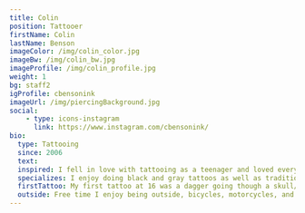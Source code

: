 ```yaml
---
title: Colin
position: Tattooer
firstName: Colin
lastName: Benson
imageColor: /img/colin_color.jpg
imageBw: /img/colin_bw.jpg
imageProfile: /img/colin_profile.jpg
weight: 1
bg: staff2
igProfile: cbensonink
imageUrl: /img/piercingBackground.jpg
social:
    - type: icons-instagram
      link: https://www.instagram.com/cbensonink/
bio: 
  type: Tattooing
  since: 2006
  text: 
  inspired: I fell in love with tattooing as a teenager and loved everything about it including the smell of green soap. 
  specializes: I enjoy doing black and gray tattoos as well as traditional style. 
  firstTattoo: My first tattoo at 16 was a dagger going though a skull/black rose. 
  outside: Free time I enjoy being outside, bicycles, motorcycles, and dogs are cool. 
---
```


 
 

